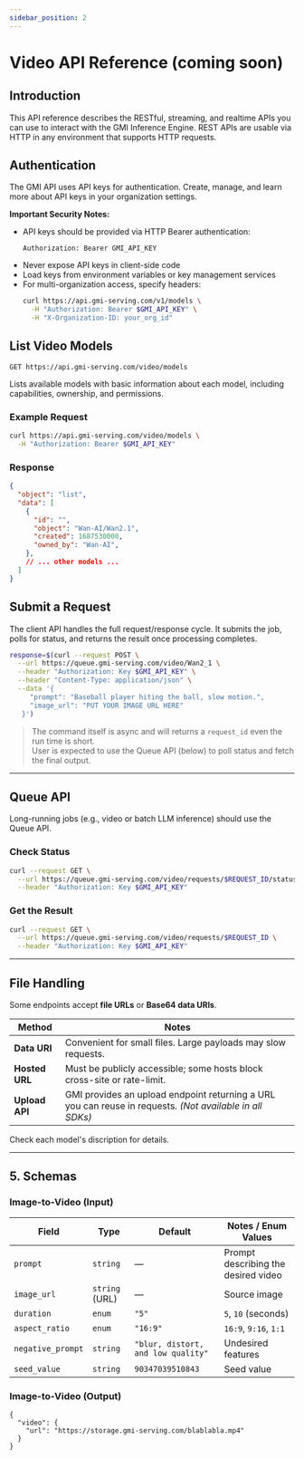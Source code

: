 ```yaml
---
sidebar_position: 2
---
```

# Video API Reference (coming soon)

## Introduction
This API reference describes the RESTful, streaming, and realtime APIs you can use to interact with the GMI Inference Engine. REST APIs are usable via HTTP in any environment that supports HTTP requests.

## Authentication
The GMI API uses API keys for authentication. Create, manage, and learn more about API keys in your organization settings.

**Important Security Notes:**
- API keys should be provided via HTTP Bearer authentication:
  ```http
  Authorization: Bearer GMI_API_KEY
  ```
- Never expose API keys in client-side code
- Load keys from environment variables or key management services
- For multi-organization access, specify headers:
  ```bash
  curl https://api.gmi-serving.com/v1/models \
    -H "Authorization: Bearer $GMI_API_KEY" \
    -H "X-Organization-ID: your_org_id"
  ```

## List Video Models
`GET https://api.gmi-serving.com/video/models`

Lists available models with basic information about each model, including capabilities, ownership, and permissions.

### Example Request
```bash
curl https://api.gmi-serving.com/video/models \
  -H "Authorization: Bearer $GMI_API_KEY"
```

### Response
```json
{
  "object": "list",
  "data": [
    {
      "id": "",
      "object": "Wan-AI/Wan2.1",
      "created": 1687530000,
      "owned_by": "Wan-AI",
    },
    // ... other models ...
  ]
}
```


## Submit a Request

The client API handles the full request/response cycle. It submits the job, polls for status, and returns the result once processing completes.

```bash
response=$(curl --request POST \
  --url https://queue.gmi-serving.com/video/Wan2_1 \
  --header "Authorization: Key $GMI_API_KEY" \
  --header "Content-Type: application/json" \
  --data '{
     "prompt": "Baseball player hiting the ball, slow motion.",
     "image_url": "PUT YOUR IMAGE URL HERE"
   }')
```

> The command itself is async and will returns a `request_id` even the run time is short.  
> User is expected to use the Queue API (below) to poll status and fetch the final output.


---

## Queue API

Long-running jobs (e.g., video or batch LLM inference) should use the Queue API.

### Check Status

```bash
curl --request GET \
  --url https://queue.gmi-serving.com/video/requests/$REQUEST_ID/status \
  --header "Authorization: Key $GMI_API_KEY"
```

### Get the Result

```bash
curl --request GET \
  --url https://queue.gmi-serving.com/video/requests/$REQUEST_ID \
  --header "Authorization: Key $GMI_API_KEY"
```

---

## File Handling

Some endpoints accept **file URLs** or **Base64 data URIs**.

| Method        | Notes                                                                                                 |
|---------------|--------------------------------------------------------------------------------------------------------|
| **Data URI**  | Convenient for small files. Large payloads may slow requests.                                          |
| **Hosted URL**| Must be publicly accessible; some hosts block cross-site or rate-limit.                                |
| **Upload API**| GMI provides an upload endpoint returning a URL you can reuse in requests. *(Not available in all SDKs)*|

Check each model's discription for details.

---

## 5. Schemas

### Image-to-Video (Input)

| Field            | Type                   | Default | Notes / Enum Values                             |
|------------------|------------------------|---------|-------------------------------------------------|
| `prompt`         | `string`               | —       | Prompt describing the desired video             |
| `image_url`      | `string` (URL)         | —       | Source image                                    |
| `duration`       | `enum`                 | `"5"`   | `5`, `10` (seconds)                             |
| `aspect_ratio`   | `enum`                 | `"16:9"`| `16:9`, `9:16`, `1:1`                           |
| `negative_prompt`| `string`               | `"blur, distort, and low quality"` | Undesired features                            |
| `seed_value`     | `string`               | `90347039510843`   | Seed value                           |


### Image-to-Video (Output)

```jsonc
{
  "video": {
    "url": "https://storage.gmi-serving.com/blablabla.mp4"
  }
}
```
